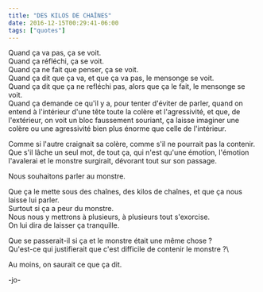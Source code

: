 ```yaml
---
title: "DES KILOS DE CHAÎNES"
date: 2016-12-15T00:29:41-06:00
tags: ["quotes"]
---
```




Quand ça va pas, ça se voit.\
Quand ça réfléchi, ça se voit.\
Quand ça ne fait que penser, ça se voit.\
Quand ça dit que ça va, et que ça va pas, le mensonge se voit.\
Quand ça dit que ça ne refléchi pas, alors que ça le fait, le mensonge se voit.\
Quand ça demande ce qu'il y a, pour tenter d'éviter de parler, quand on entend à l'intérieur d'une tête toute la colère et l'agressivité, et que, de l'extérieur, on voit un bloc faussement souriant, ça laisse imaginer une colère ou une agressivité bien plus énorme que celle de l'intérieur.

Comme si l'autre craignait sa colère, comme s'il ne pourrait pas la contenir.\
Que s'il lâche un seul mot, de tout ça, qui n'est qu'une émotion, l'émotion l'avalerai et le monstre surgirait, dévorant tout sur son passage.

Nous souhaitons parler au monstre.

Que ça le mette sous des chaînes, des kilos de chaînes, et que ça nous laisse lui parler.\
Surtout si ça a peur du monstre.\
Nous nous y mettrons à plusieurs, à plusieurs tout s'exorcise.\
On lui dira de laisser ça tranquille.

Que se passerait-il si ça et le monstre était une même chose ?\
Qu'est-ce qui justifierait que c'est difficile de contenir le monstre ?\

Au moins, on saurait ce que ça dit.



-jo-
